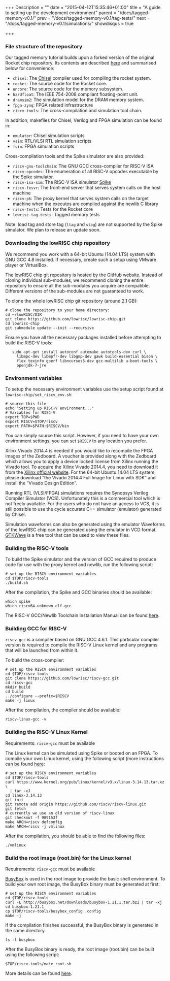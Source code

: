 +++
Description = ""
date = "2015-04-12T15:35:46+01:00"
title = "A guide to setting up the development environment"
parent = "/docs/tagged-memory-v0.1/"
prev = "/docs/tagged-memory-v0.1/tag-tests/"
next = "/docs/tagged-memory-v0.1/simulations/"
showdisqus = true

+++


### File structure of the repository

Our tagged memory tutorial builds upon a forked version of the original Rocket
chip repository. Its contents are described
[here](https://github.com/ucb-bar/rocket-chip#-whats-in-the-rocket-chip-generator-repository)
and summarised below for convenience:

 * `chisel`: The [Chisel](https://chisel.eecs.berkeley.edu/) compiler used for 
 compiling the rocket system.
 * `rocket`: The source code for the Rocket core.
 * `uncore`: The source code for the memory subsystem.
 * `hardfloat`: The IEEE 754-2008 compliant floating-point unit.
 * `dramsim2`: The simulation model for the DRAM memory system.
 * `fpga-zynq`: FPGA related infrastructure
 * `riscv-tools`: The cross-compilation and simulation tool chain. 

In addition, makefiles for Chisel, Verilog and FPGA simulation can be found in:

 * `emulator`: Chisel simulation scripts
 * `vsim`: RTL/VLSI RTL simulation scripts
 * `fsim`: FPGA simulation scripts

Cross-compilation tools and the Spike simulator are also provided:

 * `riscv-gnu-toolchain`: The GNU GCC cross-compiler for RISC-V ISA
 * `riscv-opcodes`: The enumeration of all RISC-V opcodes executable by the Spike simulator. 
 * `riscv-isa-sim`: The RISC-V ISA simulator [Spike](https://github.com/riscv/riscv-isa-sim#risc-v-isa-simulator)
 * `riscv-fesvr`: The front-end server that serves system calls on the host machine
 * `riscv-pk`: The proxy kernel that serves system calls on the target machine when the executes are compiled against the newlib C library
 * `riscv-tests`: Tests for the Rocket core
 * `lowrisc-tag-tests`: Tagged memory tests

Note: load tag and store tag (`ltag` and `stag`) are not supported by
the Spike simulator. We plan to release an update soon.

### Downloading the lowRISC chip repository

We recommend you work with a 64-bit Ubuntu (14.04 LTS) system with GNU
GCC 4.8 installed. If necessary, create such a setup using VMware
player or VirtualBox.

The lowRISC chip git repository is hosted by the GitHub
website. Instead of cloning individual sub-modules, we recommend
cloning the entire repository to ensure all the sub-modules you
acquire are compatible. Different versions of the sub-modules are not
guaranteed to work.

To clone the whole lowRISC chip git repository (around 2.1 GB):

    # clone the repository to your home directory:
    cd ~/lowRISC/DIR
    git clone https://github.com/lowrisc/lowrisc-chip.git
    cd lowrisc-chip
    git submodule update --init --recursive

Ensure you have all the necessary packages installed before attempting
to build the RISC-V tools:

       sudo apt-get install autoconf automake autotools-dev curl \
         libmpc-dev libmpfr-dev libgmp-dev gawk build-essential bison \
         flex texinfo gperf libncurses5-dev gcc-multilib u-boot-tools \
         openjdk-7-jre

### Environment variables

To setup the necessary environment variables use the setup script
found at `lowrisc-chip/set_riscv_env.sh`:

    # source this file
    echo "Setting up RISC-V environment..."
    # Variables for RISC-V
    export TOP=$PWD 
    export RISCV=$TOP/riscv
    export PATH=$PATH:$RISCV/bin

You can simply source this script. However, if you need to have your
own environment settings, you can set `$RISCV` to any location you
prefer.

Xilinx Vivado 2014.4 is needed if you would like to recompile the FPGA
images of the Zedboard. A voucher is provided along with the Zedboard
which allows you to apply a device locked license from Xilinx running
the Vivado tool. To acquire the Xilinx Vivado 2014.4, you need to
download it from the [Xilinx official
website](http://www.xilinx.com/support/download.html). For the 64-bit
Ubuntu 14.04 LTS system, please download “the Vivado 2014.4 Full Image
for Linux with SDK” and install the “Vivado Design Edition”.

Running RTL (VLSI/FPGA) simulations requires the Synopsys Verilog
Compiler Simulator (VCS). Unfortunately this is a commercial tool
which is not freely available. For the users who do not have an access
to VCS, it is still possible to use the cycle accurate C++ simulator
(emulator) generated by Chisel.

Simulation waveforms can also be generated using the emulator
Waveforms of the lowRISC chip can be generated using the
emulator in VCD format. [GTKWave](http://gtkwave.sourceforge.net/) is
a free tool that can be used to view these files.

### Building the RISC-V tools

To build the Spike simulator and the version of GCC required to produce 
code for use with the proxy kernel and newlib, run the following script:

    # set up the RISCV environment variables
    cd $TOP/riscv-tools
    ./build.sh

After the compilation, the Spike and GCC binaries should be available: 

    which spike
    which riscv64-unknown-elf-gcc

The RISC-V GCC/Newlib Toolchain Installation Manual can be found
[here](https://github.com/riscv/riscv-tools#the-risc-v-gccnewlib-toolchain-installation-manual).

### Building GCC for RISC-V

`riscv-gcc` is a compiler based on GNU GCC 4.6.1. This particular
compiler version is required to compile the RISC-V Linux kernel and
any programs that will be launched from within it.

To build the cross-compiler: 

    # set up the RISCV environment variables
    cd $TOP/riscv-tools
    git clone https://github.com/lowrisc/riscv-gcc.git
    cd riscv-gcc
    mkdir build
    cd build
    ../configure --prefix=$RISCV
    make -j linux

After the compilation, the compiler should be available: 

    riscv-linux-gcc -v

### Building the RISC-V Linux Kernel

Requirements: `riscv-gcc` must be available 

The Linux kernel can be simulated using Spike or booted on an FPGA. To
compile your own Linux kernel, using the following script (more instructions
can be found [here](https://github.com/riscv/riscv-linux#linuxrisc-v):

    # set up the RISCV environment variables
    cd $TOP/riscv-tools
    curl https://www.kernel.org/pub/linux/kernel/v3.x/linux-3.14.13.tar.xz \
      | tar -xJ
    cd linux-3.14.13
    git init
    git remote add origin https://github.com/riscv/riscv-linux.git
    git fetch
    # currently we use an old version of riscv-linux
    git checkout -f 989153f
    make ARCH=riscv defconfig
    make ARCH=riscv -j vmlinux

After the compilation, you should be able to find the following files:

    ./vmlinux

### Build the root image (root.bin) for the Linux kernel

Requirements: `riscv-gcc` must be available 

[BusyBox](www.busybox.net) is used in the root image to provide the
basic shell environment. To build your own root image, the BusyBox
binary must be generated at first:

    # set up the RISCV environment variables
    cd $TOP/riscv-tools
    curl -L http://busybox.net/downloads/busybox-1.21.1.tar.bz2 | tar -xj
    cd busybox-1.21.1
    cp $TOP/riscv-tools/busybox_config .config
    make -j

If the compilation finishes successful, the BusyBox binary is generated in the same directory.

    ls -l busybox

After the BusyBox binary is ready, the root image (root.bin) can be
built using the following script: 

    $TOP/riscv-tools/make_root.sh

More details can be found [here](https://github.com/riscv/riscv-tools). 


